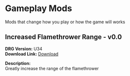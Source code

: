 # Gameplay Mods

Mods that change how you play or how the game will works

## Increased Flamethrower Range - v0.0
**DRG Version:** U34  
**Download Link:** [Download](https://github.com/Patch4747/drg-mods/blob/main/Gameplay/huge_flamethrower_range_P.pak?raw=true)

**Description:**  
Greatly increase the range of the flamethrower
